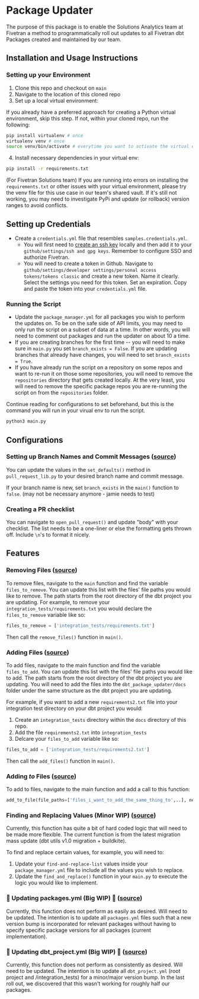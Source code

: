 # Package Updater

The purpose of this package is to enable the Solutions Analytics team at Fivetran a method to programmatically roll out updates to all Fivetran dbt Packages created and maintained by our team.

## Installation and Usage Instructions

### Setting up your Environment
1. Clone this repo and checkout on `main`
2. Navigate to the location of this cloned repo
3. Set up a local virtual environment:

If you already have a preferred approach for creating a Python virtual environment, skip this step. If not, within your cloned repo, run the following:
```bash
pip install virtualenv # once 
virtualenv venv # once
source venv/bin/activate # everytime you want to activate the virtual env
```
4. Install necessary dependencies in your virtual env:
```bash
pip install -r requirements.txt
```

(For Fivetran Solutions team) If you are running into errors on installing the `requirements.txt` or other issues with your virtual environment, please try the venv file for this use case in our team's shared vault. If it's still not working, you may need to investigate PyPi and update (or rollback) version ranges to avoid conflicts.

## Setting up Credentials 
- Create a `credentials.yml` file that resembles `samples.credentials.yml`.  
    - You will first need to [create an ssh key](https://docs.github.com/en/authentication/connecting-to-github-with-ssh/generating-a-new-ssh-key-and-adding-it-to-the-ssh-agent) locally and then add it to your `github/settings/ssh and gpg keys`. Remember to configure SSO and authorize Fivetran. 
    - You will need to create a token in Github. Navigate to `github/settings/developer settings/personal access tokens/tokens classic` and create a new token. Name it clearly. Select the settings you need for this token. Set an expiration. Copy and paste the token into your `credentials.yml` file.

### Running the Script
- Update the `package_manager.yml` for all packages you wish to perform the updates on. To be on the safe side of API limits, you may need to only run the script on a subset of data at a time. In other words, you will need to comment out packages and run the updater on about 10 a time.
- If you are creating branches for the first time -- you will need to make sure in `main.py` you set `branch_exists = False`. If you are updating branches that already have changes, you will need to set `branch_exists = True`. 
- If you have already run the script on a repository on some repos and want to re-run it on those some repositories, you will need to remove the `repositories` directory that gets created locally. At the very least, you will need to remove the specific package repos you are re-running the script on from the `repositories` folder.


Continue reading for configurations to set beforehand, but this is the command you will run in your virual env to run the script.
```bash
python3 main.py 
```

## Configurations
### Setting up Branch Names and Commit Messages ([source](pull_request_lib.py))
You can update the values in the `set_defaults()` method in `pull_request_lib.py` to your desired branch name and commit message.

If your branch name is new, set `branch_exists` in the `main()` function to `false`. (may not be necessary anymore - jamie needs to test)

### Creating a PR checklist
You can navigate to `open_pull_request()` and update "body" with your checklist. The list needs to be a one-liner or else the formatting gets thrown off. Include `\n`'s to format it nicely. 

## Features
### Removing Files ([source](package_updates.py))
To remove files, navigate to the `main` function and find the variable `files_to_remove`. You can update this list with the files' file paths you would like to remove. The path starts from the root directory of the dbt project you are updating. For example, to remove your `integration_tests/requirements.txt` you would declare the `files_to_remove` variable like so:

```python
files_to_remove = ['integration_tests/requirements.txt']
```

Then call the `remove_files()` function in `main()`.

### Adding Files ([source](package_updates.py))
To add files, navigate to the main function and find the variable `files_to_add`. You can update this list with the files' file paths you would like to add. The path starts from the root directory of the dbt project you are updating. You will need to add the files into the `dbt_package_updater/docs` folder under the same structure as the dbt project you are updating. 

For example, if you want to add a new `requirements2.txt` file into your integration test directory on your dbt project you would:

1. Create an `integration_tests` directory within the `docs` directory of this repo. 
2. Add the file `requirements2.txt` into `integration_tests`
3. Delcare your `files_to_add` variable like so:
```python
files_to_add = ['integration_tests/requirements2.txt']
```

Then call the `add_files()` function in `main()`.

### Adding _to_ Files ([source](package_updates.py))
To add to files, navigate to the main function and add a call to this function:
```python
add_to_file(file_paths=['files_i_want_to_add_the_same_thing_to',..], new_line='fun new line of code', path_to_repository=path_to_repository, insert_at_top=False/True)
```

### Finding and Replacing Values (Minor WIP) ([source](package_updates.py))
Currently, this function has quite a bit of hard coded logic that will need to be made more flexible. The current function is from the latest migration mass update (dbt utils v1.0 migration + buildkite). 

To find and replace certain values, for example, you will need to:

1. Update your `find-and-replace-list` values inside your `package_manager.yml` file to include all the values you wish to replace. 
2. Update the `find_and_replace()` function in your `main.py` to execute the logic you would like to implement. 


### 🚧 Updating packages.yml (Big WIP) 🚧 ([source](package_updates.py))
Currently, this function does not perform as easily as desired. Will need to be updated. The intention is to update all `packages.yml` files such that a new version bump is incorporated for relevant packages without having to specify specific package versions for all packages (current implementation).

### 🚧 Updating dbt_project.yml (Big WIP) 🚧 ([source](package_updates.py))
Currently, this function does not perform as consistently as desired. Will need to be updated. The intention is to update all `dbt_project.yml` (root project and /integration_tests) for a minor/major version bump. In the last roll out, we discovered that this wasn't working for roughly half our packages. 